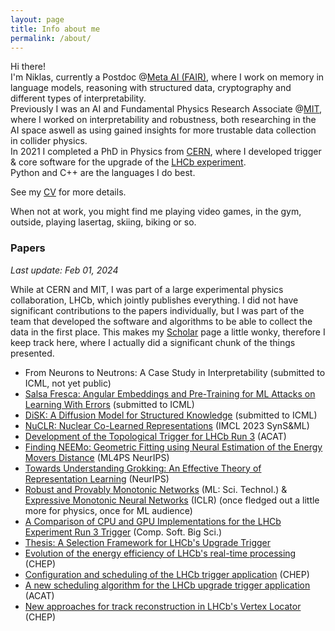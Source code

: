 ```yaml
---
layout: page
title: Info about me
permalink: /about/
---
```


Hi there!  
I'm Niklas, currently a Postdoc @[Meta AI (FAIR)](https://ai.meta.com), where I work on memory in language models, reasoning with structured data, cryptography and different types of interpretability.  
Previously I was an AI and Fundamental Physics Research Associate @[MIT](https://mit.edu), where I worked on interpretability and robustness, both researching in the AI space aswell as using gained insights for more trustable data collection in collider physics.  
In 2021 I completed a PhD in Physics from [CERN](https://home.cern/),
where I developed trigger & core software for the upgrade of the [LHCb experiment](https://lhcb.web.cern.ch/lhcb/).  
Python and C++ are the languages I do best.  

See my [CV]({{site.url}}/files/cv_13.pdf) for more details.

When not at work, you might find me playing video games, in the gym, outside, playing lasertag, skiing, biking or so.

### Papers
*Last update: Feb 01, 2024*

While at CERN and MIT, I was part of a large experimental physics collaboration, LHCb, which jointly publishes everything. I did not have significant contributions to the papers individually, but I was part of the team that developed the software and algorithms to be able to collect the data in the first place. This makes my [Scholar](https://scholar.google.com/citations?user=5elJ_uIAAAAJ&hl=de) page a little wonky, therefore I keep track here, where I actually did a significant chunk of the things presented.
- From Neurons to Neutrons: A Case Study in Interpretability (submitted to ICML, not yet public)
- [Salsa Fresca: Angular Embeddings and Pre-Training for ML Attacks on Learning With Errors](https://arxiv.org/abs/2402.01082) (submitted to ICML)
- [DiSK: A Diffusion Model for Structured Knowledge](https://arxiv.org/abs/2312.05253) (submitted to ICML)
- [NuCLR: Nuclear Co-Learned Representations](https://arxiv.org/abs/2306.06099v2)  (IMCL 2023 SynS&ML)
- [Development of the Topological Trigger for LHCb Run 3](https://arxiv.org/abs/2306.09873) (ACAT)
- [Finding NEEMo: Geometric Fitting using Neural Estimation of the Energy Movers Distance](https://arxiv.org/abs/2209.15624) (ML4PS NeurIPS)
- [Towards Understanding Grokking: An Effective Theory of Representation Learning](https://arxiv.org/abs/2205.10343v2) (NeurIPS)
- [Robust and Provably Monotonic Networks](https://arxiv.org/abs/2112.00038) (ML: Sci. Technol.) & [Expressive Monotonic Neural Networks](https://openreview.net/forum?id=w2P7fMy_RH) (ICLR) (once fledged out a little more for physics, once for ML audience)
- [A Comparison of CPU and GPU Implementations for the LHCb Experiment Run 3 Trigger](https://link.springer.com/article/10.1007/s41781-021-00070-2) (Comp. Soft. Big Sci.)
- [Thesis: A Selection Framework for LHCb's Upgrade Trigger](https://cds.cern.ch/record/2765896)
- [Evolution of the energy efficiency of LHCb's real-time processing](https://export.arxiv.org/abs/2106.07701) (CHEP)
- [Configuration and scheduling of the LHCb trigger application](https://www.epj-conferences.org/articles/epjconf/abs/2020/21/epjconf_chep2020_05004/epjconf_chep2020_05004.html) (CHEP)
- [A new scheduling algorithm for the LHCb upgrade trigger application](https://iopscience.iop.org/article/10.1088/1742-6596/1525/1/012052) (ACAT)
- [New approaches for track reconstruction in LHCb's Vertex Locator](https://www.epj-conferences.org/articles/epjconf/abs/2019/19/epjconf_chep2018_01042/epjconf_chep2018_01042.html) (CHEP)
